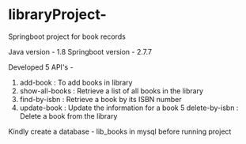 # libraryProject-
Springboot project for book records

Java version - 1.8
Springboot version - 2.7.7

Developed 5 API's - 
1. add-book  : To add books in library
2. show-all-books : Retrieve a list of all books in the library
3. find-by-isbn : Retrieve a book by its ISBN number
4. update-book : Update the information for a book
5 delete-by-isbn  : Delete a book from the library

Kindly create a database - lib_books in mysql before running project

